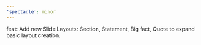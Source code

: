 ```yaml
---
'spectacle': minor
---
```


feat: Add new Slide Layouts: Section, Statement, Big fact, Quote to expand basic layout creation.

